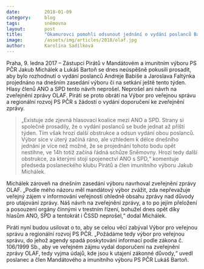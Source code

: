 ```yaml
---
date:         2018-01-09
category:     blog
tags:         sněmovna
layout:       post
title:        "Okamurovci pomohli odsunout jednání o vydání poslanců Babiše a Faltýnka. Piráti požadují zveřejnění zprávy OLAF"
image:        /assets/img/articles/2018/olaf.jpg
author:       Karolína Sadílková
---
```


Praha, 9. ledna 2017 – Zástupci Pirátů v Mandátovém a imunitním výboru PS PČR Jakub Michálek a Lukáš Bartoň se dnes neúspěšně pokusili prosadit, aby bylo rozhodnutí o vydání poslanců Andreje Babiše a Jaroslava Faltýnka projednáno na dnešním zasedání výboru či na setkání ještě tento týden. Hlasy členů ANO a SPD tento návrh neprošel. Neprošel ani návrh na zveřejnění zprávy OLAF. Piráti se proto obrátí na Výbor pro veřejnou správu a regionální rozvoj PS PČR s žádostí o vydání doporučení ke zveřejnění zprávy.
 
> „Existuje zde zjevná hlasovací koalice mezi ANO a SPD. Strany si společně prosadily, že o vydání poslanců se bude jednat až příští týden. Tím však hrozí další obstrukce a odsun vydání obou poslanců. Výbor sice v úterý začíná ráno, ale vzhledem k délce dnešního jednání je více než možné, že se projednání tohoto bodu opět nestihne, ve 14h totiž začíná řádná schůze Sněmovny. Hrozí tedy další obstrukce, za kterými stojí spojenectví ANO s SPD,“ komentuje předseda poslaneckého klubu Pirátů a člen imunitního výboru Jakub Michálek.
 
Michálek zároveň na dnešním zasedání výboru navrhoval zveřejnění zprávy OLAF. „Podle mého názoru měl mandátový výbor zvážit, zda nepřevažuje veřejný zájem v informování veřejnosti ohledně obsahu zprávy nad důvody pro utajování zprávy. Náš návrh na zveřejnění zprávy, a to po jejím přeložení a posouzení orgány činnými v trestním řízení, bohužel dnes opět díky hlasům ANO, SPD a tentokrát i ČSSD neprošel,“ dodal Michálek.
 
Piráti nyní budou usilovat o to, aby se celou věcí zabýval Výbor pro veřejnou správu a regionální rozvoj PS PČR. „Požádáme tedy výbor pro veřejnou správu, do jehož agendy spadá poskytování informací podle zákona č. 106/1999 Sb., aby ve veřejném zájmu vydal doporučení na zveřejnění zprávy OLAF, tedy vyjma údajů, kde jsou k utajení zákonné důvody,“ uvedl poslanec a člen Mandátového a imunitního výboru PS PČR Lukáš Bartoň.
